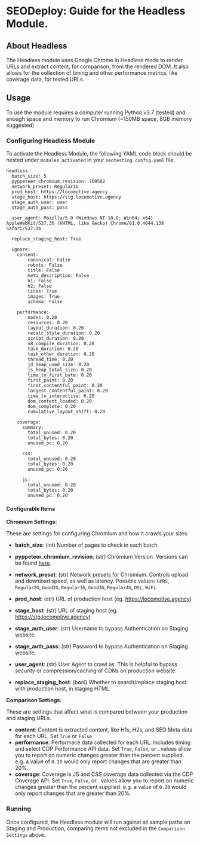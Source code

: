 # SEODeploy: Guide for the Headless Module.


## About Headless

The Headless module uses Google Chrome in Headless mode to render URLs and extract content, for comparison, from the rendered DOM.  It also allows for the collection of timing and other performance metrics, like coverage data, for tested URLs.

## Usage
To use the module requires a computer running Python v3.7 (tested) and enough space and memory to run Chromium (~150MB space, 8GB memory suggested).

### Configuring Headless Module
To activate the Headless Module, the following YAML code block should be nested under `modules_activated` in your `seotesting_config.yaml` file.

```
headless:
  batch_size: 5
  pyppeteer_chromium_revision: 769582
  network_preset: Regular3G
  prod_host: https://locomotive.agency
  stage_host: https://stg.locomotive.agency
  stage_auth_user: user
  stage_auth_pass: pass

  user_agent: Mozilla/5.0 (Windows NT 10.0; Win64; x64) AppleWebKit/537.36 (KHTML, like Gecko) Chrome/81.0.4044.138 Safari/537.36

  replace_staging_host: True

  ignore:
    content:
        canonical: False
        robots: False
        title: False
        meta_description: False
        h1: False
        h2: False
        links: True
        images: True
        schema: False

    performance:
        nodes: 0.20
        resources: 0.20
        layout_duration: 0.20
        recalc_style_duration: 0.20
        script_duration: 0.20
        v8_compile_duration: 0.20
        task_duration: 0.20
        task_other_duration: 0.20
        thread_time: 0.20
        jd_heap_used_size: 0.20
        js_heap_total_size: 0.20
        time_to_first_byte: 0.20
        first_paint: 0.20
        first_contentful_paint: 0.20
        largest_contentful_paint: 0.20
        time_to_interactive: 0.20
        dom_content_loaded: 0.20
        dom_complete: 0.20
        cumulative_layout_shift: 0.20

    coverage:
      summary:
        total_unused: 0.20
        total_bytes: 0.20
        unused_pc: 0.20

      css:
        total_unused: 0.20
        total_bytes: 0.20
        unused_pc: 0.20

      js:
        total_unused: 0.20
        total_bytes: 0.20
        unused_pc: 0.20
```



#### Configurable Items

**Chromium Settings:**

These are settings for configuring Chromium and how it crawls your sites.

* **batch_size**: (int) Number of pages to check in each batch.
* **pyppeteer_chromium_revision**: (str) Chromium Version.  Versions can be found [here](https://commondatastorage.googleapis.com/chromium-browser-snapshots/index.html).
* **network_preset**: (str) Network presets for Chromium. Controls upload and download speed, as well as latency.  Possible values: `GPRS`, `Regular2G`, `Good2G`, `Regular3G`, `Good3G`, `Regular4G`, `DSL`, `WiFi`.

* **prod_host**: (str) URL of production host (eg. https://locomotive.agency)
* **stage_host**: (str) URL of staging host (eg. https://stg.locomotive.agency)

* **stage_auth_user**: (str) Username to bypass Authentication on Staging website.
* **stage_auth_pass**: (str) Password to bypass Authentication on Staging website.

* **user_agent**: (str) User Agent to crawl as.  This is helpful to bypass security or compression/caching of CDNs on production website.

* **replace_staging_host**: (bool) Whether to search/replace staging host with production host, in staging HTML.


**Comparison Settings**:

These are settings that affect what is compared between your production and staging URLs.

* **content**: Content is extracted content, like H1s, H2s, and SEO Meta data for each URL.  Set `True` or `False`
* **performance**: Performace data collected for each URL.  Includes timing and select CDP Performance API data.  Set `True`, `False`, or <float>.  <float> values allow you to report on numeric changes greater than the percent supplied.  e.g. a value of `0.20` would only report changes that are greater than 20%.
* **coverage**: Coverage is JS and CSS coverage data collected via the CDP Coverage API. Set `True`, `False`, or <float>.  <float> values allow you to report on numeric changes greater than the percent supplied.  e.g. a value of `0.20` would only report changes that are greater than 20%.

### Running
Once configured, the Headless module will run against all sample paths on Staging and Production, comparing items not excluded in the `Comparison Settings` above.
